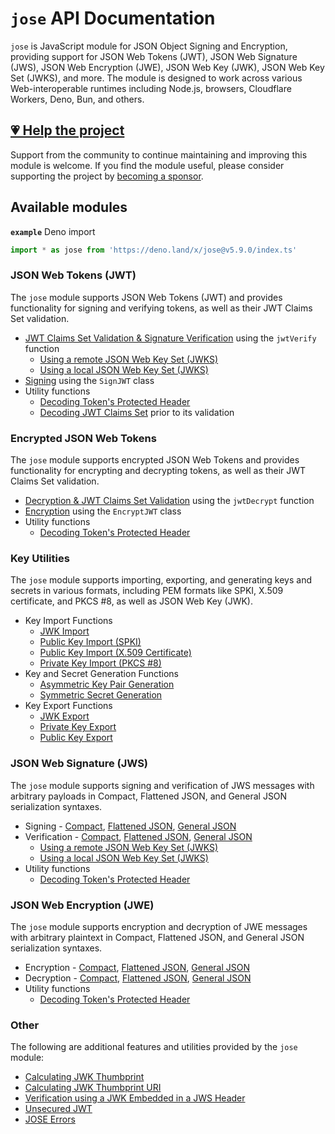 # `jose` API Documentation

`jose` is JavaScript module for JSON Object Signing and Encryption, providing support for JSON Web Tokens (JWT), JSON Web Signature (JWS), JSON Web Encryption (JWE), JSON Web Key (JWK), JSON Web Key Set (JWKS), and more. The module is designed to work across various Web-interoperable runtimes including Node.js, browsers, Cloudflare Workers, Deno, Bun, and others.

## [💗 Help the project](https://github.com/sponsors/panva)

Support from the community to continue maintaining and improving this module is welcome. If you find the module useful, please consider supporting the project by [becoming a sponsor](https://github.com/sponsors/panva).

## Available modules

**`example`** Deno import
```js
import * as jose from 'https://deno.land/x/jose@v5.9.0/index.ts'
```

### JSON Web Tokens (JWT)

The `jose` module supports JSON Web Tokens (JWT) and provides functionality for signing and verifying tokens, as well as their JWT Claims Set validation.

- [JWT Claims Set Validation & Signature Verification](https://github.com/panva/jose/blob/v5.9.0/docs/functions/jwt_verify.jwtVerify.md) using the `jwtVerify` function
  - [Using a remote JSON Web Key Set (JWKS)](https://github.com/panva/jose/blob/v5.9.0/docs/functions/jwks_remote.createRemoteJWKSet.md)
  - [Using a local JSON Web Key Set (JWKS)](https://github.com/panva/jose/blob/v5.9.0/docs/functions/jwks_local.createLocalJWKSet.md)
- [Signing](https://github.com/panva/jose/blob/v5.9.0/docs/classes/jwt_sign.SignJWT.md) using the `SignJWT` class
- Utility functions
  - [Decoding Token's Protected Header](https://github.com/panva/jose/blob/v5.9.0/docs/functions/util_decode_protected_header.decodeProtectedHeader.md)
  - [Decoding JWT Claims Set](https://github.com/panva/jose/blob/v5.9.0/docs/functions/util_decode_jwt.decodeJwt.md) prior to its validation

### Encrypted JSON Web Tokens

The `jose` module supports encrypted JSON Web Tokens and provides functionality for encrypting and decrypting tokens, as well as their JWT Claims Set validation.

- [Decryption & JWT Claims Set Validation](https://github.com/panva/jose/blob/v5.9.0/docs/functions/jwt_decrypt.jwtDecrypt.md) using the `jwtDecrypt` function
- [Encryption](https://github.com/panva/jose/blob/v5.9.0/docs/classes/jwt_encrypt.EncryptJWT.md) using the `EncryptJWT` class
- Utility functions
  - [Decoding Token's Protected Header](https://github.com/panva/jose/blob/v5.9.0/docs/functions/util_decode_protected_header.decodeProtectedHeader.md)

### Key Utilities

The `jose` module supports importing, exporting, and generating keys and secrets in various formats, including PEM formats like SPKI, X.509 certificate, and PKCS #8, as well as JSON Web Key (JWK).

- Key Import Functions
  - [JWK Import](https://github.com/panva/jose/blob/v5.9.0/docs/functions/key_import.importJWK.md)
  - [Public Key Import (SPKI)](https://github.com/panva/jose/blob/v5.9.0/docs/functions/key_import.importSPKI.md)
  - [Public Key Import (X.509 Certificate)](https://github.com/panva/jose/blob/v5.9.0/docs/functions/key_import.importX509.md)
  - [Private Key Import (PKCS #8)](https://github.com/panva/jose/blob/v5.9.0/docs/functions/key_import.importPKCS8.md)
- Key and Secret Generation Functions
  - [Asymmetric Key Pair Generation](https://github.com/panva/jose/blob/v5.9.0/docs/functions/key_generate_key_pair.generateKeyPair.md)
  - [Symmetric Secret Generation](https://github.com/panva/jose/blob/v5.9.0/docs/functions/key_generate_secret.generateSecret.md)
- Key Export Functions
  - [JWK Export](https://github.com/panva/jose/blob/v5.9.0/docs/functions/key_export.exportJWK.md)
  - [Private Key Export](https://github.com/panva/jose/blob/v5.9.0/docs/functions/key_export.exportPKCS8.md)
  - [Public Key Export](https://github.com/panva/jose/blob/v5.9.0/docs/functions/key_export.exportSPKI.md)

### JSON Web Signature (JWS)

The `jose` module supports signing and verification of JWS messages with arbitrary payloads in Compact, Flattened JSON, and General JSON serialization syntaxes.

- Signing - [Compact](https://github.com/panva/jose/blob/v5.9.0/docs/classes/jws_compact_sign.CompactSign.md), [Flattened JSON](https://github.com/panva/jose/blob/v5.9.0/docs/classes/jws_flattened_sign.FlattenedSign.md), [General JSON](https://github.com/panva/jose/blob/v5.9.0/docs/classes/jws_general_sign.GeneralSign.md)
- Verification - [Compact](https://github.com/panva/jose/blob/v5.9.0/docs/functions/jws_compact_verify.compactVerify.md), [Flattened JSON](https://github.com/panva/jose/blob/v5.9.0/docs/functions/jws_flattened_verify.flattenedVerify.md), [General JSON](https://github.com/panva/jose/blob/v5.9.0/docs/functions/jws_general_verify.generalVerify.md)
  - [Using a remote JSON Web Key Set (JWKS)](https://github.com/panva/jose/blob/v5.9.0/docs/functions/jwks_remote.createRemoteJWKSet.md)
  - [Using a local JSON Web Key Set (JWKS)](https://github.com/panva/jose/blob/v5.9.0/docs/functions/jwks_local.createLocalJWKSet.md)
- Utility functions
  - [Decoding Token's Protected Header](https://github.com/panva/jose/blob/v5.9.0/docs/functions/util_decode_protected_header.decodeProtectedHeader.md)

### JSON Web Encryption (JWE)

The `jose` module supports encryption and decryption of JWE messages with arbitrary plaintext in Compact, Flattened JSON, and General JSON serialization syntaxes.

- Encryption - [Compact](https://github.com/panva/jose/blob/v5.9.0/docs/classes/jwe_compact_encrypt.CompactEncrypt.md), [Flattened JSON](https://github.com/panva/jose/blob/v5.9.0/docs/classes/jwe_flattened_encrypt.FlattenedEncrypt.md), [General JSON](https://github.com/panva/jose/blob/v5.9.0/docs/classes/jwe_general_encrypt.GeneralEncrypt.md)
- Decryption - [Compact](https://github.com/panva/jose/blob/v5.9.0/docs/functions/jwe_compact_decrypt.compactDecrypt.md), [Flattened JSON](https://github.com/panva/jose/blob/v5.9.0/docs/functions/jwe_flattened_decrypt.flattenedDecrypt.md), [General JSON](https://github.com/panva/jose/blob/v5.9.0/docs/functions/jwe_general_decrypt.generalDecrypt.md)
- Utility functions
  - [Decoding Token's Protected Header](https://github.com/panva/jose/blob/v5.9.0/docs/functions/util_decode_protected_header.decodeProtectedHeader.md)

### Other

The following are additional features and utilities provided by the `jose` module:

- [Calculating JWK Thumbprint](https://github.com/panva/jose/blob/v5.9.0/docs/functions/jwk_thumbprint.calculateJwkThumbprint.md)
- [Calculating JWK Thumbprint URI](https://github.com/panva/jose/blob/v5.9.0/docs/functions/jwk_thumbprint.calculateJwkThumbprintUri.md)
- [Verification using a JWK Embedded in a JWS Header](https://github.com/panva/jose/blob/v5.9.0/docs/functions/jwk_embedded.EmbeddedJWK.md)
- [Unsecured JWT](https://github.com/panva/jose/blob/v5.9.0/docs/classes/jwt_unsecured.UnsecuredJWT.md)
- [JOSE Errors](https://github.com/panva/jose/blob/v5.9.0/docs/modules/util_errors.md)
